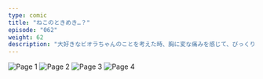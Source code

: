 ```yaml
---
type: comic
title: "ねこのときめき…？"
episode: "062"
weight: 62
description: "大好きなビオラちゃんのことを考えた時、胸に変な痛みを感じて、びっくりして慌てたねこのオレンジでした… 😭"
---
```


![Page 1](cut-1.jpg)
![Page 2](cut-2.jpg)
![Page 3](cut-3.jpg)
![Page 4](cut-4.jpg)
